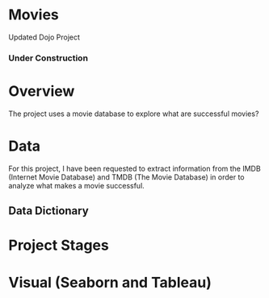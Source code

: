 # Movies
 Updated Dojo Project

 ### Under Construction

# Overview 
The project uses a movie database to explore what are successful movies?

# Data
For this project, I have been requested to extract information from the IMDB (Internet Movie Database) and TMDB (The Movie Database) in order to analyze what makes a movie successful.
## Data Dictionary

# Project Stages

# Visual (Seaborn and Tableau)
